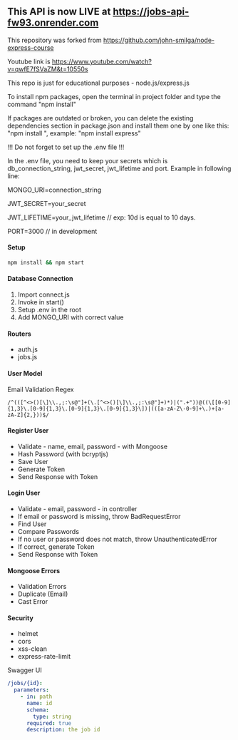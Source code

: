 ## This API is now LIVE at https://jobs-api-fw93.onrender.com

This repository was forked from https://github.com/john-smilga/node-express-course

Youtube link is https://www.youtube.com/watch?v=qwfE7fSVaZM&t=10550s

This repo is just for educational purposes - node.js/express.js

To install npm packages, open the terminal in project folder and type the command "npm install"

If packages are outdated or broken, you can delete the existing dependencies section in package.json and install them one by one like this: "npm install ", example: "npm install express"

!!! Do not forget to set up the .env file !!!

In the .env file, you need to keep your secrets which is db_connection_string, jwt_secret, jwt_lifetime and port. Example in following line:

MONGO_URI=connection_string

JWT_SECRET=your_secret

JWT_LIFETIME=your_jwt_lifetime // exp: 10d is equal to 10 days.

PORT=3000 // in development

#### Setup

```bash
npm install && npm start
```

#### Database Connection

1. Import connect.js
2. Invoke in start()
3. Setup .env in the root
4. Add MONGO_URI with correct value

#### Routers

- auth.js
- jobs.js

#### User Model

Email Validation Regex

```regex
/^(([^<>()[\]\\.,;:\s@"]+(\.[^<>()[\]\\.,;:\s@"]+)*)|(".+"))@((\[[0-9]{1,3}\.[0-9]{1,3}\.[0-9]{1,3}\.[0-9]{1,3}\])|(([a-zA-Z\-0-9]+\.)+[a-zA-Z]{2,}))$/
```

#### Register User

- Validate - name, email, password - with Mongoose
- Hash Password (with bcryptjs)
- Save User
- Generate Token
- Send Response with Token

#### Login User

- Validate - email, password - in controller
- If email or password is missing, throw BadRequestError
- Find User
- Compare Passwords
- If no user or password does not match, throw UnauthenticatedError
- If correct, generate Token
- Send Response with Token

#### Mongoose Errors

- Validation Errors
- Duplicate (Email)
- Cast Error

#### Security

- helmet
- cors
- xss-clean
- express-rate-limit

Swagger UI

```yaml
/jobs/{id}:
  parameters:
    - in: path
      name: id
      schema:
        type: string
      required: true
      description: the job id
```
